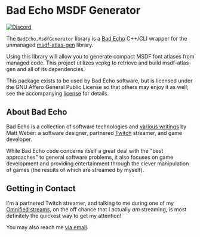 ﻿# Bad Echo MSDF Generator
[![Discord](https://img.shields.io/discord/348353194801364992?style=flat-square&label=Discord&logo=discord&logoColor=white&color=7289DA)](https://discord.gg/omni) 

The `BadEcho.MsdfGenerator` library is a [Bad Echo](https://badecho.com) C++/CLI wrapper for the unmanaged [msdf-atlas-gen](https://github.com/Chlumsky/msdf-atlas-gen) library.

Using this library will allow you to generate compact MSDF font atlases from managed code. This project utilizes vcpkg to retrieve and build msdf-atlas-gen and all of its dependencies.

This package exists to be used by Bad Echo software, but is licensed under the GNU Affero General Public License so that others may enjoy it as well; see the accompanying [license](https://github.com/BadEcho/core/blob/master/LICENSE.md) for details.

## About Bad Echo
Bad Echo is a collection of software technologies and [various writings](https://badecho.com) by Matt Weber: a software designer, partnered [Twitch](https://twitch.tv/omni) streamer, and game developer.

While Bad Echo code concerns itself a great deal with the "best approaches" to general software problems, it also focuses on game development and providing entertainment through the clever manipulation of games (the results of which are streamed by myself).

## Getting in Contact
I'm a partnered Twitch streamer, and talking to me during one of my [Omnified streams](https://twitch.tv/omni), on the off chance that I actually _am_ streaming, is most definitely the quickest way to get my attention!

You may also reach me [via email](mailto:matt@badecho.com).
